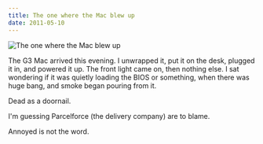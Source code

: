 ```yaml
---
title: The one where the Mac blew up
date: 2011-05-10
---
```


![The one where the Mac blew up](https://source.unsplash.com/vP3pnOoCiYE/1600x900)

The G3 Mac arrived this evening. I unwrapped it, put it on the desk, plugged it in, and powered it up. The front light came on, then nothing else. I sat wondering if it was quietly loading the BIOS or something, when there was huge bang, and smoke began pouring from it.

Dead as a doornail.

I'm guessing Parcelforce (the delivery company) are to blame.

Annoyed is not the word.